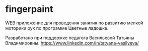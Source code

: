 # fingerpaint

WEB приложение для проведения занятия по развитию мелкой моторики рук по программе Цветные ладошке.

Разработано при поддержке педагога Васильевой Татьяны Владимировны.
https://www.linkedin.com/in/tatyana-vasilyeva/
